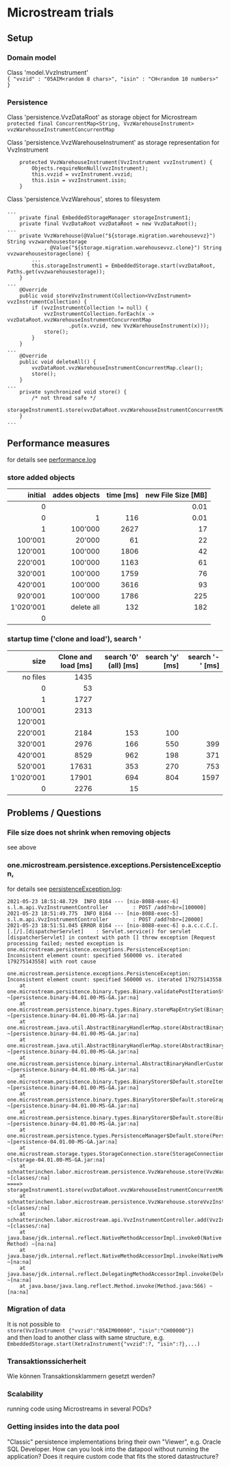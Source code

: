 # Microstream trials

## Setup
### Domain model
Class 'model.VvzInstrument'  
`{ "vvzid" : "05AIM<random 8 chars>", "isin" : "CH<random 10 numbers>" }`  

### Persistence
Class 'persistence.VvzDataRoot' as storage object for Microstream  
`protected final ConcurrentMap<String, VvzWarehouseInstrument> vvzWarehouseInstrumentConcurrentMap`

Class 'persistence.VvzWarehouseInstrument' as storage representation for VvzInstrument  
```
    protected VvzWarehouseInstrument(VvzInstrument vvzInstrument) {
        Objects.requireNonNull(vvzInstrument);
        this.vvzid = vvzInstrument.vvzid;
        this.isin = vvzInstrument.isin;
    }
```

Class 'persistence.VvzWarehous', stores to filesystem  
```
...
    private final EmbeddedStorageManager storageInstrument1;
    private final VvzDataRoot vvzDataRoot = new VvzDataRoot();
...
    private VvzWarehouse(@Value("${storage.migration.warehousevvz}") String vvzwarehousestorage
            , @Value("${storage.migration.warehousevvz.clone}") String vvzwarehousestorageclone) {
        ...
        this.storageInstrument1 = EmbeddedStorage.start(vvzDataRoot, Paths.get(vvzwarehousestorage));
    }    
...
    @Override
    public void storeVvzInstrument(Collection<VvzInstrument> vvzInstrumentCollection) {
        if (vvzInstrumentCollection != null) {
            vvzInstrumentCollection.forEach(x -> vvzDataRoot.vvzWarehouseInstrumentConcurrentMap
                    .put(x.vvzid, new VvzWarehouseInstrument(x)));
            store();
        }
    }
...
    @Override
    public void deleteAll() {
        vvzDataRoot.vvzWarehouseInstrumentConcurrentMap.clear();
        store();
    }
...
    private synchronized void store() {
        /* not thread safe */
        storageInstrument1.store(vvzDataRoot.vvzWarehouseInstrumentConcurrentMap);
    }
...
```
## Performance measures
for details see [performance.log](/logs/performance.log)
### store added objects
| initial | addes objects | time [ms] | new File Size [MB] |
|--------:|--------------:|----------:|-------------------:|
|        0|               |           |               0.01 |
|        0|             1 |       116 |               0.01 |
|        1|       100'000 |      2627 |                 17 |
|  100'001|        20'000 |        61 |                 22 |
|  120'001|       100'000 |      1806 |                 42 |
|  220'001|       100'000 |      1163 |                 61 |            
|  320'001|       100'000 |      1759 |                 76 |
|  420'001|       100'000 |      3616 |                 93 |
|  920'001|       100'000 |      1786 |                225 |
|1'020'001|    delete all |       132 |                182 |
|        0|               |           ||

### startup time ('clone and load'), search '
| size    | Clone and load [ms] | search '0' (all) [ms]  | search 'y' [ms] | search '-' [ms] |
|--------:|--------------------:|-----------------------:|----------------:|----------------:|
| no files|                1435 ||||
|        0|                  53 ||||
|        1|                1727 ||||
|  100'001|                2313 ||||
|  120'001|                     ||||
|  220'001|                2184 |                    153 |           100 ||
|  320'001|                2976 |                    166 |           550 |               399 |
|  420'001|                8529 |                    962 |           198 |               371 |
|  520'001|               17631 |                    353 |           270 |               753 |
|1'020'001|               17901 |                    694 |           804 |              1597 |
|        0|                2276 |                     15 | | |

## Problems / Questions
### File size does not shrink when removing objects
see above

### one.microstream.persistence.exceptions.PersistenceException, 
for details see [persistenceException.log](/logs/persistenceException.log):
```
2021-05-23 18:51:48.729  INFO 8164 --- [nio-8088-exec-6] s.l.m.api.VvzInstrumentController        : POST /add?nbr=[100000]
2021-05-23 18:51:49.775  INFO 8164 --- [nio-8088-exec-5] s.l.m.api.VvzInstrumentController        : POST /add?nbr=[20000]
2021-05-23 18:51:51.045 ERROR 8164 --- [nio-8088-exec-6] o.a.c.c.C.[.[.[/].[dispatcherServlet]    : Servlet.service() for servlet [dispatcherServlet] in context with path [] threw exception [Request processing failed; nested exception is one.microstream.persistence.exceptions.PersistenceException: Inconsistent element count: specified 560000 vs. iterated 179275143558] with root cause

one.microstream.persistence.exceptions.PersistenceException: Inconsistent element count: specified 560000 vs. iterated 179275143558
	at one.microstream.persistence.binary.types.Binary.validatePostIterationState(Binary.java:2009) ~[persistence.binary-04.01.00-MS-GA.jar:na]
	at one.microstream.persistence.binary.types.Binary.storeMapEntrySet(Binary.java:525) ~[persistence.binary-04.01.00-MS-GA.jar:na]
	at one.microstream.java.util.AbstractBinaryHandlerMap.store(AbstractBinaryHandlerMap.java:66) ~[persistence.binary-04.01.00-MS-GA.jar:na]
	at one.microstream.java.util.AbstractBinaryHandlerMap.store(AbstractBinaryHandlerMap.java:1) ~[persistence.binary-04.01.00-MS-GA.jar:na]
	at one.microstream.persistence.binary.internal.AbstractBinaryHandlerCustom.store(AbstractBinaryHandlerCustom.java:1) ~[persistence.binary-04.01.00-MS-GA.jar:na]
	at one.microstream.persistence.binary.types.BinaryStorer$Default.storeItem(BinaryStorer.java:414) ~[persistence.binary-04.01.00-MS-GA.jar:na]
	at one.microstream.persistence.binary.types.BinaryStorer$Default.storeGraph(BinaryStorer.java:403) ~[persistence.binary-04.01.00-MS-GA.jar:na]
	at one.microstream.persistence.binary.types.BinaryStorer$Default.store(BinaryStorer.java:421) ~[persistence.binary-04.01.00-MS-GA.jar:na]
	at one.microstream.persistence.types.PersistenceManager$Default.store(PersistenceManager.java:274) ~[persistence-04.01.00-MS-GA.jar:na]
	at one.microstream.storage.types.StorageConnection.store(StorageConnection.java:344) ~[storage-04.01.00-MS-GA.jar:na]
	at schnatterinchen.labor.microstream.persistence.VvzWarehouse.store(VvzWarehouse.java:90) ~[classes/:na]
====> storageInstrument1.store(vvzDataRoot.vvzWarehouseInstrumentConcurrentMap);
	at schnatterinchen.labor.microstream.persistence.VvzWarehouse.storeVvzInstrument(VvzWarehouse.java:64) ~[classes/:na]
	at schnatterinchen.labor.microstream.api.VvzInstrumentController.add(VvzInstrumentController.java:85) ~[classes/:na]
	at java.base/jdk.internal.reflect.NativeMethodAccessorImpl.invoke0(Native Method) ~[na:na]
	at java.base/jdk.internal.reflect.NativeMethodAccessorImpl.invoke(NativeMethodAccessorImpl.java:62) ~[na:na]
	at java.base/jdk.internal.reflect.DelegatingMethodAccessorImpl.invoke(DelegatingMethodAccessorImpl.java:43) ~[na:na]
	at java.base/java.lang.reflect.Method.invoke(Method.java:566) ~[na:na]
```

### Migration of data
It is not possible to  
`store(VvzInstrument {"vvzid":"05AIM00000", "isin":"CH00000"})`  
and then load to another class with same structure, e.g.  
`EmbeddedStorage.start(XetraInstrument{"vvzid":?, "isin":?},...)`

### Transaktionssicherheit
Wie können Transaktionsklammern gesetzt werden?

### Scalability
running code using Microstreams in several PODs?

### Getting insides into the data pool
"Classic" persistence implementations bring their own "Viewer", e.g. Oracle SQL Developer. How can you look into the datapool without running the application? Does it require custom code that fits the stored datastructure?

